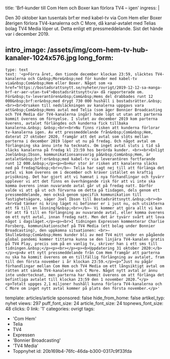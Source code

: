 title: 'Brf-kunder till Com Hem och Boxer kan förlora TV4 – igen'
ingress: |
  <p>Den 30 oktober kan tusentals brf:er med kabel-tv via Com Hem eller Boxer återigen förlora TV4-kanalerna och C More, då kanal-avtalet med Telias bolag TV4 Media löper ut. Detta enligt ett pressmeddelande. Sist det hände var i december 2019.
  </p>
  
intro_image: /assets/img/com-hem-tv-hub-kanaler-1024x576.jpg
long_form:
  -
    type: text
    text: '<p>Förra året, den tionde december klockan 23:59, släcktes TV4-kanalerna och C&nbsp;More&nbsp;ned för kunder med kabel-tv via&nbsp;Com&nbsp;Hem eller Boxer. Något som <a href="https://bostadsrattsnytt.se/nyheter/ovrigt/2019-12-12-sa-manga-brf-er-aer-utan-tv4">Bostadsrättsnytt</a> då rapporterade om. För&nbsp;tv-leverantören&nbsp;Com&nbsp;Hems del drabbades runt 12 000&nbsp;brf:er&nbsp;med drygt 730 000 hushåll i bostadsrätter.&nbsp; <br><br>Orsaken till nedsläckningen av kanalerna uppgavs vara att&nbsp;Com&nbsp;Hems avtal med Telia (som äger Bonnier Broadcasting och TV4 Media där TV4-kanalerna ingår) hade löpt ut utan att parterna kommit överens om förnyelse. I slutet av december 2019 kom parterna överens, avtalet förlängdes och kunderna fick tillbaka kanalerna.&nbsp; &nbsp;<br><br>Nu finns risken att kunderna förlorar tv-kanalerna igen. Av ett pressmeddelande från&nbsp;Com&nbsp;Hem, daterat 27 oktober 2020, framgår att det avtal som slöts mellan parterna i december 2019 löper ut nu på fredag. Och något avtal om förlängning ska ännu inte ha tecknats. Om inget avtal sluts i tid så släcks kanalerna på fredag kl 23:59 hos berörda kunder. <br><br>Enligt Joel&nbsp;Ibson, kommunikationsansvarig på&nbsp;Com&nbsp;Hem, är antalet&nbsp;brf:er&nbsp;med kabel-tv via leverantören fortfarande runt 12 000.&nbsp;</p><p><b>Hur stor är risken att kanalerna släcks ned på fredag?&nbsp;<br></b>– Telia har sagt nej till att förlänga det avtal vi kom överens om i december och kräver istället en kraftig prisökning. Det har gjort att vi hamnat i nya förhandlingar och tyvärr upplever vi att det finns en överhängande risk för att vi inte ska komma överens innan nuvarande avtal går ut på fredag natt. Därför valde vi att gå ut och förvarna om detta på tisdagen, dels genom ett pressmeddelande, men också genom specifik kommunikation till fastighetsägare, säger Joel Ibson till Bostadsrättsnytt.&nbsp;<br><b><br>Vad tänker ni kring läget ni befinner er i just nu, och utsikterna att få till en lösning?&nbsp;<br></b>– Vi kommer att göra allt vi kan för att få till en förlängning av nuvarande avtal, eller komma överens om ett nytt avtal, innan fredag natt. Men det är tyvärr svårt att lova något i dagsläget.</p><p><br>I tidningen Expressen kommenterar Charlie Forsberg, kommunikationschef på TV4 Media (ett bolag under Bonnier Broadcasting), den uppkomna situationen: <br>– Skulle&nbsp;Com&nbsp;Hems kunder bli av med TV4 mitt under en pågående global pandemi kommer tittarna kunna se den linjära TV4-kanalen gratis på TV4 Play, precis som på en vanlig tv, skriver han i ett sms till tidningen.&nbsp;</p><p><br></p><p><b>Uppdatering 31 oktober 2020:</b></p><p>Av ett nytt pressmeddelande från Com Hem framgår att parterna nu ska ha kommit överens om en tillfällig förlängning av avtalet, fram till den första november i år klockan 23:59.</p><p>”Just nu pågår förhandlingar mellan Com Hem och TV4 Media om ett långsiktigt avtal om rätten att sända TV4-kanalerna och C More. Något nytt avtal är ännu inte undertecknat, men parterna har kommit överens om att förlänga det befintliga avtalet till klockan 23:59 den 1 november 2020.”</p><p>Totalt uppges 2,1 miljoner hushåll kunna förlora TV4-kanalerna och C More om inget nytt avtal kommer på plats den första november.</p>'
template: articles/article
sponsored: false
hide_from_home: false
artikel_typ: nyhet
views: 297
puff_font_size: 24
article_font_size: 24
topnews_font_size: 48
clicks: 0
link: '1'
categories: ovrigt
tags:
  - 'Com Hem'
  - Telia
  - TV4
  - Expressen
  - 'Bonnier Broadcasting'
  - 'TV4 Media'
  - Toppnyhet
id: 20b169b4-76fc-46da-b300-0317c9f33fda
